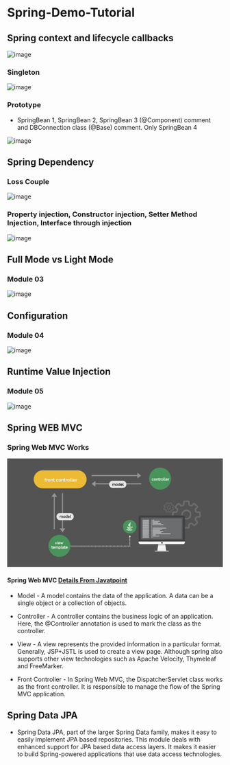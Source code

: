 # Spring-Demo-Tutorial 

## Spring context and lifecycle callbacks

![image](https://github.com/Mindula-Dilthushan/Spring-Demo-Tutorial/blob/master/assets/Spring%20context%20and%20bean%20lifecycle%20callbacks.png)

### Singleton

![image](https://github.com/Mindula-Dilthushan/Spring-Demo-Tutorial/blob/master/assets/singleton.jpg)


### Prototype

* SpringBean 1, SpringBean 2, SpringBean 3 (@Component) comment and DBConnection class (@Base) comment. Only SpringBean 4

![image](https://github.com/Mindula-Dilthushan/Spring-Demo-Tutorial/blob/master/assets/prototype.jpg)


## Spring Dependency

### Loss Couple
![image](https://github.com/Mindula-Dilthushan/Spring-Demo-Tutorial/blob/master/assets/Loss%20Couple.jpg)

### Property injection, Constructor injection, Setter Method Injection, Interface through injection
![image](https://github.com/Mindula-Dilthushan/Spring-Demo-Tutorial/blob/master/assets/property%20injection.jpg)

## Full Mode vs Light Mode 

### Module 03
![image](https://github.com/Mindula-Dilthushan/Spring-Demo-Tutorial/blob/master/assets/FullMode%20vs%20LightMod.jpg)

## Configuration

### Module 04
![image](https://github.com/Mindula-Dilthushan/Spring-Demo-Tutorial/blob/master/assets/Configuration.jpg)

## Runtime Value Injection

### Module 05 
![image](https://github.com/Mindula-Dilthushan/Spring-Demo-Tutorial/blob/master/assets/Runtime%20Value%20Injection.jpg)


## Spring WEB MVC

### Spring Web MVC Works
![mindula](https://github.com/Mindula-Dilthushan/Spring-Demo/blob/master/assets/Spring_MVC_Works.png)

#### Spring Web MVC [Details From Javatpoint](https://www.javatpoint.com/spring-mvc-tutorial)

- Model - A model contains the data of the application. A data can be a single object or a collection of objects.

- Controller - A controller contains the business logic of an application. Here, the @Controller annotation is used to mark the class as the controller.

- View - A view represents the provided information in a particular format. Generally, JSP+JSTL is used to create a view page. Although spring also supports other view technologies such as Apache Velocity, Thymeleaf and FreeMarker.

- Front Controller - In Spring Web MVC, the DispatcherServlet class works as the front controller. It is responsible to manage the flow of the Spring MVC application.

## Spring Data JPA

- Spring Data JPA, part of the larger Spring Data family, makes it easy to easily implement JPA based repositories. This module deals with enhanced support for JPA based data access layers. It makes it easier to build Spring-powered applications that use data access technologies.

